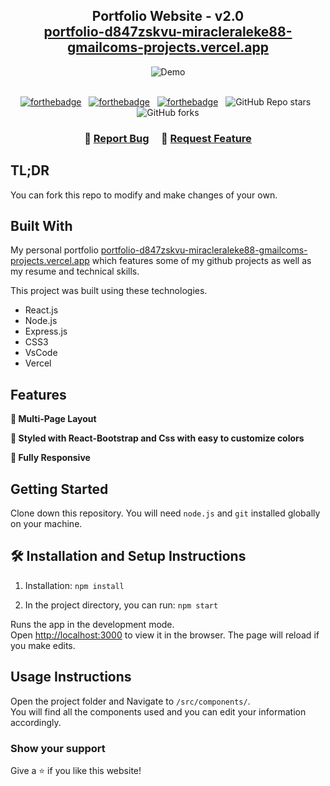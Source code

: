 <h2 align="center">
  Portfolio Website - v2.0<br/>
  <a href="https://portfolio-d847zskvu-miracleraleke88-gmailcoms-projects.vercel.app/" target="_blank">portfolio-d847zskvu-miracleraleke88-gmailcoms-projects.vercel.app</a>
</h2>
<div align="center">
  <img alt="Demo" src="./Images/readme-img1.png" />
</div>

<br/>

<center>

[![forthebadge](https://forthebadge.com/images/badges/built-with-love.svg)](https://forthebadge.com) &nbsp;
[![forthebadge](https://forthebadge.com/images/badges/made-with-javascript.svg)](https://forthebadge.com) &nbsp;
[![forthebadge](https://forthebadge.com/images/badges/open-source.svg)](https://forthebadge.com) &nbsp;
![GitHub Repo stars](https://img.shields.io/github/stars/Raleke/Portfolio?color=red&logo=github&style=for-the-badge) &nbsp;
![GitHub forks](https://img.shields.io/github/forks/Raleke/Portfolio?color=red&logo=github&style=for-the-badge)

</center>

<h3 align="center">
    🔹
    <a href="https://github.com/Raleke/Portfolio/issues">Report Bug</a> &nbsp; &nbsp;
    🔹
    <a href="https://github.com/Raleke/Portfolio/issues">Request Feature</a>
</h3>

## TL;DR

You can fork this repo to modify and make changes of your own.

## Built With

My personal portfolio <a href="https://portfolio-d847zskvu-miracleraleke88-gmailcoms-projects.vercel.app/" target="_blank">portfolio-d847zskvu-miracleraleke88-gmailcoms-projects.vercel.app</a> which features some of my github projects as well as my resume and technical skills.<br/>

This project was built using these technologies.

- React.js
- Node.js
- Express.js
- CSS3
- VsCode
- Vercel

## Features

**📖 Multi-Page Layout**

**🎨 Styled with React-Bootstrap and Css with easy to customize colors**

**📱 Fully Responsive**

## Getting Started

Clone down this repository. You will need `node.js` and `git` installed globally on your machine.

## 🛠 Installation and Setup Instructions

1. Installation: `npm install`

2. In the project directory, you can run: `npm start`

Runs the app in the development mode.\
Open [http://localhost:3000](http://localhost:3000) to view it in the browser.
The page will reload if you make edits.

## Usage Instructions

Open the project folder and Navigate to `/src/components/`. <br/>
You will find all the components used and you can edit your information accordingly.

### Show your support

Give a ⭐ if you like this website!
